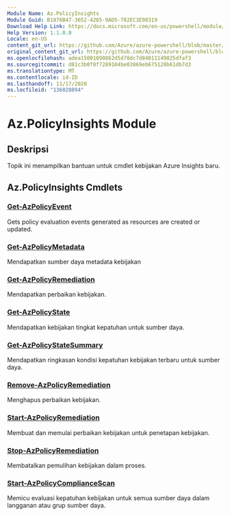 ```yaml
---
Module Name: Az.PolicyInsights
Module Guid: B1876B47-3652-4265-9AD5-782EC3E98319
Download Help Link: https://docs.microsoft.com/en-us/powershell/module/az.policyinsights
Help Version: 1.1.0.0
Locale: en-US
content_git_url: https://github.com/Azure/azure-powershell/blob/master/src/PolicyInsights/PolicyInsights/help/Az.PolicyInsights.md
original_content_git_url: https://github.com/Azure/azure-powershell/blob/master/src/PolicyInsights/PolicyInsights/help/Az.PolicyInsights.md
ms.openlocfilehash: adea15001090862d5d78dc7d84011149025dfaf3
ms.sourcegitcommit: d81c3b0f0f7289104be03869eb675128b61db7d3
ms.translationtype: MT
ms.contentlocale: id-ID
ms.lasthandoff: 11/17/2020
ms.locfileid: "136028894"
---
```

# Az.PolicyInsights Module
## Deskripsi
Topik ini menampilkan bantuan untuk cmdlet kebijakan Azure Insights baru.

## Az.PolicyInsights Cmdlets
### [Get-AzPolicyEvent](Get-AzPolicyEvent.md)
Gets policy evaluation events generated as resources are created or updated.

### [Get-AzPolicyMetadata](Get-AzPolicyMetadata.md)
Mendapatkan sumber daya metadata kebijakan

### [Get-AzPolicyRemediation](Get-AzPolicyRemediation.md)
Mendapatkan perbaikan kebijakan.

### [Get-AzPolicyState](Get-AzPolicyState.md)
Mendapatkan kebijakan tingkat kepatuhan untuk sumber daya.

### [Get-AzPolicyStateSummary](Get-AzPolicyStateSummary.md)
Mendapatkan ringkasan kondisi kepatuhan kebijakan terbaru untuk sumber daya.

### [Remove-AzPolicyRemediation](Remove-AzPolicyRemediation.md)
Menghapus perbaikan kebijakan.

### [Start-AzPolicyRemediation](Start-AzPolicyRemediation.md)
Membuat dan memulai perbaikan kebijakan untuk penetapan kebijakan.

### [Stop-AzPolicyRemediation](Stop-AzPolicyRemediation.md)
Membatalkan pemulihan kebijakan dalam proses.

### [Start-AzPolicyComplianceScan](Start-AzPolicyComplianceScan.md)
Memicu evaluasi kepatuhan kebijakan untuk semua sumber daya dalam langganan atau grup sumber daya.

